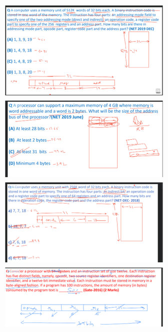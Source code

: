 ![Alt text](image-137.png)

![Alt text](image-138.png)

![Alt text](image-139.png)

![Alt text](image-140.png)